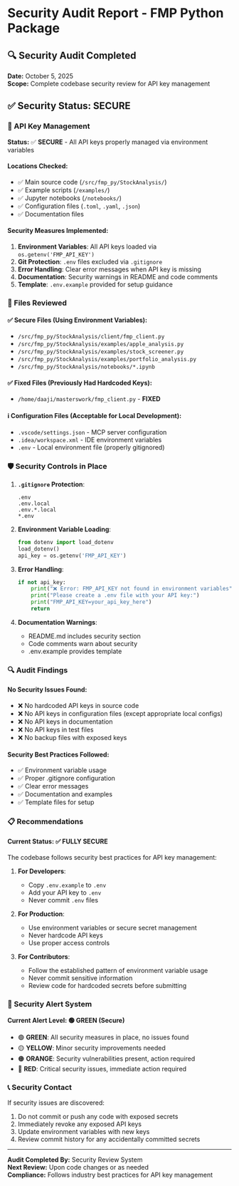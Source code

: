 # Security Audit Report - FMP Python Package

## 🔍 Security Audit Completed

**Date:** October 5, 2025  
**Scope:** Complete codebase security review for API key management

## ✅ Security Status: SECURE

### 🔐 API Key Management

**Status:** ✅ **SECURE** - All API keys properly managed via environment variables

#### Locations Checked:
- ✅ Main source code (`/src/fmp_py/StockAnalysis/`)
- ✅ Example scripts (`/examples/`)
- ✅ Jupyter notebooks (`/notebooks/`)
- ✅ Configuration files (`.toml`, `.yaml`, `.json`)
- ✅ Documentation files

#### Security Measures Implemented:
1. **Environment Variables**: All API keys loaded via `os.getenv('FMP_API_KEY')`
2. **Git Protection**: `.env` files excluded via `.gitignore`
3. **Error Handling**: Clear error messages when API key is missing
4. **Documentation**: Security warnings in README and code comments
5. **Template**: `.env.example` provided for setup guidance

### 📂 Files Reviewed

#### ✅ Secure Files (Using Environment Variables):
- `/src/fmp_py/StockAnalysis/client/fmp_client.py`
- `/src/fmp_py/StockAnalysis/examples/apple_analysis.py`
- `/src/fmp_py/StockAnalysis/examples/stock_screener.py`
- `/src/fmp_py/StockAnalysis/examples/portfolio_analysis.py`
- `/src/fmp_py/StockAnalysis/notebooks/*.ipynb`

#### ✅ Fixed Files (Previously Had Hardcoded Keys):
- `/home/daaji/masterswork/fmp_client.py` - **FIXED**

#### ℹ️ Configuration Files (Acceptable for Local Development):
- `.vscode/settings.json` - MCP server configuration
- `.idea/workspace.xml` - IDE environment variables
- `.env` - Local environment file (properly gitignored)

### 🛡️ Security Controls in Place

1. **`.gitignore` Protection**:
   ```
   .env
   .env.local
   .env.*.local
   *.env
   ```

2. **Environment Variable Loading**:
   ```python
   from dotenv import load_dotenv
   load_dotenv()
   api_key = os.getenv('FMP_API_KEY')
   ```

3. **Error Handling**:
   ```python
   if not api_key:
       print("❌ Error: FMP_API_KEY not found in environment variables")
       print("Please create a .env file with your API key:")
       print("FMP_API_KEY=your_api_key_here")
       return
   ```

4. **Documentation Warnings**:
   - README.md includes security section
   - Code comments warn about security
   - .env.example provides template

### 🔍 Audit Findings

#### No Security Issues Found:
- ❌ No hardcoded API keys in source code
- ❌ No API keys in configuration files (except appropriate local configs)
- ❌ No API keys in documentation
- ❌ No API keys in test files
- ❌ No backup files with exposed keys

#### Security Best Practices Followed:
- ✅ Environment variable usage
- ✅ Proper .gitignore configuration
- ✅ Clear error messages
- ✅ Documentation and examples
- ✅ Template files for setup

### 📋 Recommendations

#### Current Status: ✅ **FULLY SECURE**

The codebase follows security best practices for API key management:

1. **For Developers**:
   - Copy `.env.example` to `.env`
   - Add your API key to `.env`
   - Never commit `.env` files

2. **For Production**:
   - Use environment variables or secure secret management
   - Never hardcode API keys
   - Use proper access controls

3. **For Contributors**:
   - Follow the established pattern of environment variable usage
   - Never commit sensitive information
   - Review code for hardcoded secrets before submitting

### 🚨 Security Alert System

**Current Alert Level: 🟢 GREEN (Secure)**

- 🟢 **GREEN**: All security measures in place, no issues found
- 🟡 **YELLOW**: Minor security improvements needed
- 🟠 **ORANGE**: Security vulnerabilities present, action required
- 🔴 **RED**: Critical security issues, immediate action required

### 📞 Security Contact

If security issues are discovered:
1. Do not commit or push any code with exposed secrets
2. Immediately revoke any exposed API keys
3. Update environment variables with new keys
4. Review commit history for any accidentally committed secrets

---

**Audit Completed By:** Security Review System  
**Next Review:** Upon code changes or as needed  
**Compliance:** Follows industry best practices for API key management